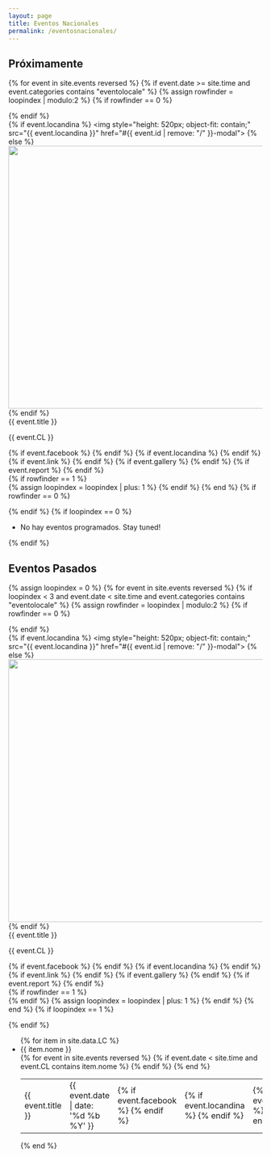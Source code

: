 ```yaml
---
layout: page
title: Eventos Nacionales
permalink: /eventosnacionales/
---
```



## Próximamente

{% for event in site.events reversed %}
  {% if event.date >= site.time and event.categories contains "eventolocale" %}
    {% assign rowfinder = loopindex | modulo:2 %}
      {% if rowfinder == 0 %}
        <div class="row">
      {% endif %}
        <div class="col s12 m6">
          <div class="card horizontal">
            <div class="card-image">
	            {% if event.locandina %}
                <img style="height: 520px; object-fit: contain;" src="{{ event.locandina }}" href="#{{ event.id | remove: "/" }}-modal">
              {% else %}
                <img style="height: 520px; object-fit: contain;" src="{{ site.url }}/img/eventilocali/IAPSposter.png">
              {% endif %}
            </div>
            <div class="card-content">
      	      <span class="card-title grey-text text-darken-4">
                {{ event.title }}
              </span>
    	        <p>
                {{ event.CL }}
              </p>
            </div>
    	      <div class="card-action">
              {% if event.facebook %}
                <a href="{{ event.facebook }}"><i class="fa fa-lg fa-facebook-square" aria-hidden="true"></i></a>
              {% endif %}
              {% if event.locandina %}
                <a href="{{ event.locandina }}"><i class="fa fa-lg fa-file-image-o"></i></a>
              {% endif %}
              {% if event.link %}
                <a href="{{ event.link }}"><i class="fa fa-lg fa-link"></i></a>
              {% endif %}
              {% if event.gallery %}
                <a href="{{ event.gallery }}"><i class="fa fa-lg fa-camera-retro"></i></a>
              {% endif %}
              {% if event.report %}
                <a href="{{ event.report}}"><i class="fa fa-lg fa-file-text"></i></a>
              {% endif %}
    	      </div>
          </div>
        </div>
      {% if rowfinder == 1 %}
        </div>
    {% assign loopindex = loopindex | plus: 1 %}
  {% endif %}
{% end %}
{% if rowfinder == 0 %}
  </div>
{% endif %}
{% if loopindex == 0 %}
  <ul class="collection">
    <li class="collection-item">
      No hay eventos programados. Stay tuned!
    </li>
  </ul>
{% endif %}


## Eventos Pasados

{% assign loopindex = 0 %}
{% for event in site.events reversed %}
  {% if loopindex < 3 and event.date < site.time and event.categories contains "eventolocale" %}
    {% assign rowfinder = loopindex | modulo:2 %}
      {% if rowfinder == 0 %}
        <div class="row">
      {% endif %}
      <div class="col s12 m6">
        <div class="card horizontal">
          <div class="card-image">
	          {% if event.locandina %}
              <img style="height: 520px; object-fit: contain;" src="{{ event.locandina }}" href="#{{ event.id | remove: "/" }}-modal">
            {% else %}
              <img style="height: 520px; object-fit: contain;" src="{{ site.url }}/img/AISF_LOGO_nobkg.png">
            {% endif %}
          </div>
        <div class="card-content">
      	  <span class="card-title grey-text text-darken-4">
            {{ event.title }}
          </span>
    	    <p>
            {{ event.CL }}
          </p>
        </div>
    	  <div class="card-action">
          {% if event.facebook %}
            <a href="{{ event.facebook }}"><i class="fa fa-lg fa-facebook-square" aria-hidden="true"></i></a>
          {% endif %}
          {% if event.locandina %}
            <a href="{{ event.locandina }}"><i class="fa fa-lg fa-file-image-o"></i></a>
          {% endif %}
          {% if event.link %}
            <a href="{{ event.link }}"><i class="fa fa-lg fa-link"></i></a>
          {% endif %}
          {% if event.gallery %}
            <a href="{{ event.gallery }}"><i class="fa fa-lg fa-camera-retro"></i></a>
          {% endif %}
          {% if event.report %}
            <a href="{{ event.report}}"><i class="fa fa-lg fa-file-text"></i></a>
          {% endif %}
    	  </div>
      </div>
        </div>
      {% if rowfinder == 1 %}
        </div>
      {% endif %}
    {% assign loopindex = loopindex | plus: 1 %}
  {% endif %}
{% end %}
{% if loopindex == 1 %}
  </div>
{% endif %}


<div class="section">
  <div class="row">
    <div class="col s12">
      <ul class="collapsible popout" data-collapsible="accordion">
        {% for item in site.data.LC %}
          <li>
            <div class="collapsible-header">
              <div class="center">
                {{ item.nome }}
              </div>
            </div>
            <div class="collapsible-body">
              <table class="centered striped">
                <tbody>
                  {% for event in site.events reversed %}
                    {% if event.date < site.time and event.CL contains item.nome %}
                      <tr>
                        <td>
                          {{ event.title }}
                        </td>
                        <td>
                          {{ event.date | date: '%d %b %Y' }}
                        </td>
                        <td>
                          {% if event.facebook %}
                            <a href="{{ event.facebook }}"><i class="fa fa-lg fa-facebook-square" aria-hidden="true"></i></a>
                          {% endif %}
                        </td>
                        <td>
                          {% if event.locandina %}
                            <a href="{{ event.locandina }}"><i class="fa fa-lg fa-file-image-o"></i></a>
                          {% endif %}
                        </td>
                        <td>
                          {% if event.link %}
                            <a href="{{ event.link }}"><i class="fa fa-lg fa-link"></i></a>
                          {% endif %}
                        </td>
                        <td>
                          {% if event.gallery %}
                            <a href="{{ event.gallery }}"><i class="fa fa-lg fa-camera-retro"></i></a>
                          {% endif %}
                        </td>
                        <td>
                          {% if event.report %}
                            <a href="{{ event.report}}"><i class="fa fa-lg fa-file-text"></i></a>
                          {% endif %}
                        </td>
                      </tr>
                    {% endif %}
                  {% end %}
                </tbody>
              </table>
            </div>
          </li>
        {% end %}
      </ul>
    </div>
  </div>
</div>
